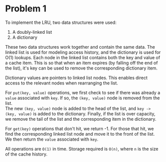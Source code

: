 # Problem 1

To implement the LRU, two data structures were used:
1. A doubly-linked list
1. A dictionary


These two data structures work together and contain the same data.  The linked list is used
for modeling access history, and the dictionary is used for O(1) lookups.
Each node in the linked list contains both the key and value of a cache item.  This is so that
when an item expires (by falling off the end of the list), it's key can be used to remove
the corresponding dictionary item.

Dictionary values are pointers to linked list nodes.  This enables direct access to 
the relevant nodes when rearranging the list.

For  `put(key, value)` operations, we first check to see if there was already a 
`value` associated with `key`.  If so, the `(key, value)` node is removed from the list.  
The new `(key, value)` node is added to the head of the list, and `key -> (key, value)` 
is added to the dictionary.  Finally, if the list is over capacity, we remove the tail
of the list and the corresponding item in the dictionary.

For `get(key)` operations that don't hit, we return -1.  For those that hit, we find the 
corresponding linked list node and move it to the front of the list.  We then return the
`value` associated with `key`.

All operations are `O(1)` in time.  Storage required is `O(n)`, where `n` is the size of
the cache history.